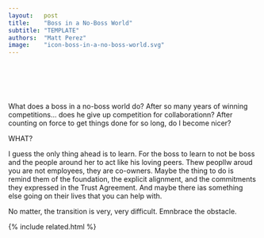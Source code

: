 ```yaml
---
layout:   post
title:    "Boss in a No-Boss World"
subtitle: "TEMPLATE"
authors:  "Matt Perez"
image:    "icon-boss-in-a-no-boss-world.svg"
---
```


<div style="display:none;">
 <p>What does a boss in a no-boss world do? After so many years of winning competitions&hellip; do I give that up? Do I reduce the force and become nicer?</p>
</div>

<h1>&nbsp;</h1>
 <p>What does a boss in a no-boss world do? After so many years of winning competitions&hellip; does he give up competition for collaborationn? After counting on force to get things done for so long, do I become nicer?</p>
 <p>WHAT?</p>
 <p>I guess the only thing ahead is to learn. For the boss to learn to not be boss and the people around her to act like his loving peers. Thew peopllw aroud you are not employees, they are co-owners. Maybe the thing to do is remind them of the foundation, the explicit alignment, and the commitments they expressed in the Trust Agreement. And maybe there ias something else going on their lives that you can help with.</p>
 <p>No matter, the transition is very, very difficult. Emnbrace the obstacle.</p>

{% include related.html %}